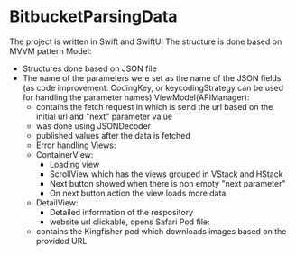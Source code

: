 # BitbucketParsingData

The project is written in Swift and SwiftUI
The structure is done based on MVVM pattern
Model:
- Structures done based on JSON file
- The name of the parameters were set as the name of the JSON fields (as code improvement: CodingKey, or keycodingStrategy can be used for handling the parameter names)
ViewModel(APIManager):
  - contains the fetch request in which is send the url based on the initial url and "next" parameter value
  - was done using JSONDecoder
  - published values after the data is fetched
  - Error handling
 Views:
  - ContainerView: 
      - Loading view
      - ScrollView which has the views grouped in VStack and HStack
      - Next button showed when there is non empty "next parameter"
      - On next button action the view loads more data
  - DetailView: 
      - Detailed information of the respository
      - website url clickable, opens Safari
Pod file: 
  - contains the Kingfisher pod which downloads images based on the provided URL
